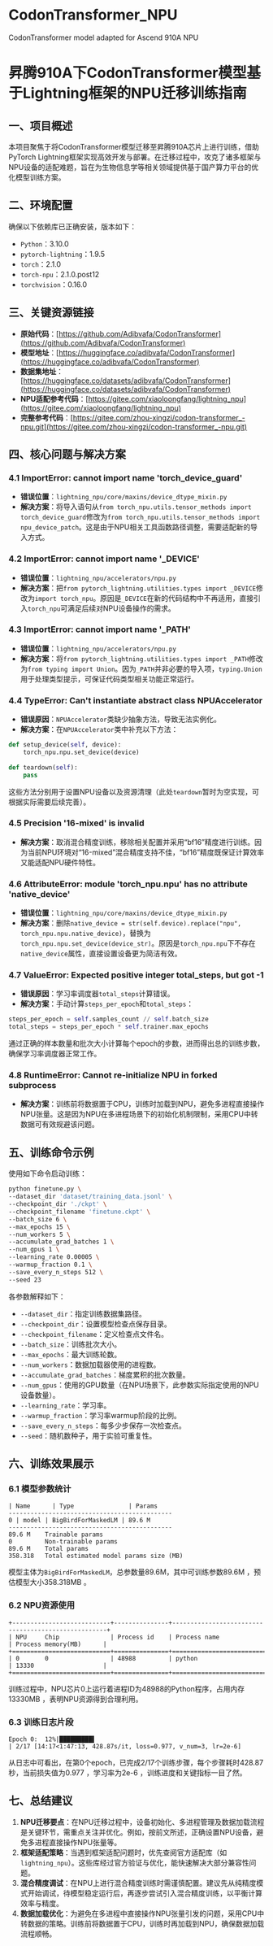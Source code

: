 # CodonTransformer_NPU
CodonTransformer model adapted for Ascend 910A NPU
# 昇腾910A下CodonTransformer模型基于Lightning框架的NPU迁移训练指南
## 一、项目概述
本项目聚焦于将CodonTransformer模型迁移至昇腾910A芯片上进行训练，借助PyTorch Lightning框架实现高效开发与部署。在迁移过程中，攻克了诸多框架与NPU设备的适配难题，旨在为生物信息学等相关领域提供基于国产算力平台的优化模型训练方案。

## 二、环境配置
确保以下依赖库已正确安装，版本如下：
- `Python`：3.10.0
- `pytorch-lightning`：1.9.5
- `torch`：2.1.0
- `torch-npu`：2.1.0.post12
- `torchvision`：0.16.0

## 三、关键资源链接
- **原始代码**：[https://github.com/Adibvafa/CodonTransformer](https://github.com/Adibvafa/CodonTransformer)
- **模型地址**：[https://huggingface.co/adibvafa/CodonTransformer](https://huggingface.co/adibvafa/CodonTransformer)
- **数据集地址**：[https://huggingface.co/datasets/adibvafa/CodonTransformer](https://huggingface.co/datasets/adibvafa/CodonTransformer)
- **NPU适配参考代码**：[https://gitee.com/xiaoloongfang/lightning_npu](https://gitee.com/xiaoloongfang/lightning_npu)
- **完整参考代码**：[https://gitee.com/zhou-xingzi/codon-transformer_-npu.git](https://gitee.com/zhou-xingzi/codon-transformer_-npu.git)

## 四、核心问题与解决方案
### 4.1 ImportError: cannot import name 'torch_device_guard'
- **错误位置**：`lightning_npu/core/maxins/device_dtype_mixin.py`
- **解决方案**：将导入语句从`from torch_npu.utils.tensor_methods import torch_device_guard`修改为`from torch_npu.utils.tensor_methods import npu_device_patch`。这是由于NPU相关工具函数路径调整，需要适配新的导入方式。

### 4.2 ImportError: cannot import name '_DEVICE'
- **错误位置**：`lightning_npu/accelerators/npu.py`
- **解决方案**：把`from pytorch_lightning.utilities.types import _DEVICE`修改为`import torch_npu`。原因是`_DEVICE`在新的代码结构中不再适用，直接引入`torch_npu`可满足后续对NPU设备操作的需求。

### 4.3 ImportError: cannot import name '_PATH'
- **错误位置**：`lightning_npu/accelerators/npu.py`
- **解决方案**：将`from pytorch_lightning.utilities.types import _PATH`修改为`from typing import Union`。因为`_PATH`并非必要的导入项，`typing.Union`用于处理类型提示，可保证代码类型相关功能正常运行。

### 4.4 TypeError: Can't instantiate abstract class NPUAccelerator
- **错误原因**：`NPUAccelerator`类缺少抽象方法，导致无法实例化。
- **解决方案**：在`NPUAccelerator`类中补充以下方法：
```python
def setup_device(self, device):
    torch_npu.npu.set_device(device)
    
def teardown(self):
    pass
```
这些方法分别用于设置NPU设备以及资源清理（此处`teardown`暂时为空实现，可根据实际需要后续完善）。

### 4.5 Precision '16-mixed' is invalid
- **解决方案**：取消混合精度训练，移除相关配置并采用“bf16”精度进行训练。因为当前NPU环境对“16-mixed”混合精度支持不佳，“bf16”精度既保证计算效率又能适配NPU硬件特性。

### 4.6 AttributeError: module 'torch_npu.npu' has no attribute 'native_device'
- **错误位置**：`lightning_npu/core/maxins/device_dtype_mixin.py`
- **解决方案**：删除`native_device = str(self.device).replace("npu", torch_npu.npu.native_device)`，替换为`torch_npu.npu.set_device(device_str)`。原因是`torch_npu.npu`下不存在`native_device`属性，直接设置设备更为简洁有效。

### 4.7 ValueError: Expected positive integer total_steps, but got -1
- **错误原因**：学习率调度器`total_steps`计算错误。
- **解决方案**：手动计算`steps_per_epoch`和`total_steps`：
```python
steps_per_epoch = self.samples_count // self.batch_size
total_steps = steps_per_epoch * self.trainer.max_epochs
```
通过正确的样本数量和批次大小计算每个epoch的步数，进而得出总的训练步数，确保学习率调度器正常工作。

### 4.8 RuntimeError: Cannot re-initialize NPU in forked subprocess
- **解决方案**：训练前将数据置于CPU，训练时加载到NPU，避免多进程直接操作NPU张量。这是因为NPU在多进程场景下的初始化机制限制，采用CPU中转数据可有效规避该问题。

## 五、训练命令示例
使用如下命令启动训练：
```bash
python finetune.py \
--dataset_dir 'dataset/training_data.jsonl' \
--checkpoint_dir './ckpt' \
--checkpoint_filename 'finetune.ckpt' \
--batch_size 6 \
--max_epochs 15 \
--num_workers 5 \
--accumulate_grad_batches 1 \
--num_gpus 1 \
--learning_rate 0.00005 \
--warmup_fraction 0.1 \
--save_every_n_steps 512 \
--seed 23
```
各参数解释如下：
- `--dataset_dir`：指定训练数据集路径。
- `--checkpoint_dir`：设置模型检查点保存目录。
- `--checkpoint_filename`：定义检查点文件名。
- `--batch_size`：训练批次大小。
- `--max_epochs`：最大训练轮数。
- `--num_workers`：数据加载器使用的进程数。
- `--accumulate_grad_batches`：梯度累积的批次数量。
- `--num_gpus`：使用的GPU数量（在NPU场景下，此参数实际指定使用的NPU设备数量）。
- `--learning_rate`：学习率。
- `--warmup_fraction`：学习率warmup阶段的比例。
- `--save_every_n_steps`：每多少步保存一次检查点。
- `--seed`：随机数种子，用于实验可重复性。

## 六、训练效果展示
### 6.1 模型参数统计
```
| Name      | Type               | Params
---------------------------------------------
0 | model | BigBirdForMaskedLM | 89.6 M
---------------------------------------------
89.6 M    Trainable params
0         Non-trainable params
89.6 M    Total params
358.318   Total estimated model params size (MB)
```
模型主体为`BigBirdForMaskedLM`，总参数量89.6M，其中可训练参数89.6M ，预估模型大小358.318MB 。

### 6.2 NPU资源使用
```
+---------------------------+---------------+----------------------------------------------------+
| NPU     Chip              | Process id    | Process name             | Process memory(MB)      |
+===========================+===============+====================================================+
| 0       0                 | 48988         | python                   | 13330                   |
+===========================+===============+====================================================+
```
训练过程中，NPU芯片0上运行着进程ID为48988的Python程序，占用内存13330MB ，表明NPU资源得到合理利用。

### 6.3 训练日志片段
```
Epoch 0:  12%|█████████▌                                                                       | 2/17 [14:17<1:47:13, 428.87s/it, loss=0.977, v_num=3, lr=2e-6]
```
从日志中可看出，在第0个epoch，已完成2/17个训练步骤，每个步骤耗时428.87秒，当前损失值为0.977 ，学习率为2e-6 ，训练进度和关键指标一目了然。

## 七、总结建议
1. **NPU迁移要点**：在NPU迁移过程中，设备初始化、多进程管理及数据加载流程是关键环节，需重点关注并优化。例如，按前文所述，正确设置NPU设备，避免多进程直接操作NPU张量等。
2. **框架适配策略**：当遇到框架适配问题时，优先查阅官方适配库（如`lightning_npu`）。这些库经过官方验证与优化，能快速解决大部分兼容性问题。
3. **混合精度调试**：在NPU上进行混合精度训练时需谨慎配置。建议先从纯精度模式开始调试，待模型稳定运行后，再逐步尝试引入混合精度训练，以平衡计算效率与精度。
4. **数据加载优化**：为避免在多进程中直接操作NPU张量引发的问题，采用CPU中转数据的策略。训练前将数据置于CPU，训练时再加载到NPU，确保数据加载流程顺畅。 
